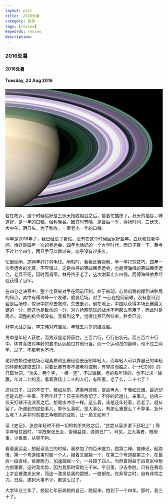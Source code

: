 ```yaml
---
layout: post
title:  2016处暑
category: 资源
tags: [review]
keywords: review
description:
---
```


### 2016处暑

#### 2016处暑

#### Tuesday, 23 Aug 2016

![cassini](/../../assets/img/resource/2016/cassini_8.jpg)

若在故乡，这个时候恰好是三伏天抢收稻谷之后，接着忙插秧了。秋天的稻谷，味道好，是一年的口粮，俗称晚谷。因其时节晚，是最后一季，得抢时间，三伏天，大中午，晒日头，为了秋收，一家老小一年的口粮。

今年是2016年了，我已经没了暑假，没有在这个时候回家好些年。立秋和处暑中间，恰好是四年一次的奥运会。四年也恰好的一个大学时代，而日子算一下，至今不过七个四年，两只手可以数过来，似乎没有过多久。

忙里偷闲，这两年好打羽毛球。闲暇时，看看比赛视频，学一学打球技巧。四年一次奥运会的比赛，不容错过。这是林丹的第四届奥运会，也是傅海峰的第四届奥运会。老兵不死，因时而凋零。林丹终于老了，这次谢幕止步四强，而傅海峰依靠经验获得了冠军。

在四分之决赛中，整个比赛被对手在网前压制，处于被动，心惊肉跳的撑到决胜局的局点。其中有傅海峰一个发球，偷袭后场。对手
一心在抢网前球，没有意识到会是后场球，惊讶中拼命去救球，失去重心，倒在地上，中国队获得本场比赛最关键的一分。而这也是致命的一分，对方抢网前球的战术不再那么有用了，而此时是局点，调整的机会都没有。我看到这里，觉得比赛已然结束，胜负已分。

林李大战之后，李宗伟对阵谌龙，年轻五六岁的谌龙胜。

男单是年轻人获胜，而男双是老将获胜。三百六行，行行出状元。而三百六十行中，体育竞技对年龄的要求远远超过其他行当。而一个运动员的巅峰，也不过三两年，过了，不服老也不行。

老将依赖过硬临场心理素质和比赛经验去压制年轻人，而年轻人可以靠自己的年轻的体能和速度去拼，只要比赛节奏不被老将控制，有望拼而胜之。《一代宗师》的开篇台词，“功夫，两个字，一横一竖”，不过输赢，老的和年轻的，也不过求一输赢。年过二七的我，看着赛场上二十的人们，有所思，老了么，二十七了？

这些日子，过的不安宁。若如从前，遇事再烦难，变故再大，于我如云烟。最近却老是去想一些事，不再年轻了？日子突然急切了，不停的赶趟儿，来事儿。彷佛三伏天打球汗流浃背之后，想喝水冲凉一样。这么着，该是还年轻着，若老了，就从容了。所遇到的这些事儿，算什么事呢，是大事么，有那么重要么？不算事，急什么呢？人并非时刻要去争眼前的成败，让一局又如何？

读《史记》，张良年轻时不顾一切的刺杀失败之后，“良尝从容步游下邳圯上”；陈平年轻贫困时，“平既聚张氏女，赍用益饶，游道日广”。可见，立大事者，眼前事，少看重，从容不拘。

看着奥运会，想起读高三的时候，我参加了四百米接力，跑第二棒。接棒迟，起跑慢，第一个弯道结束时超一个人，接着又超越一个，在第二个弯道超第三个，在最后一段直线，依靠耐力，加速超越一个，一共超了四人。当然着得益于四百米中耐力很重要，这时我优势，因为我那时常跑三千米。平日里，少去争胜，只有在赛场上才会被激发出来，而这一激发给我的震撼，一直都在。在非常之时，自有非常之力。日后，遇到大事不少，都这么过了。

大学毕业三年了，想起七年前奔跑的自己，跑起来，跑到下一个四年。那时，我三十了。

